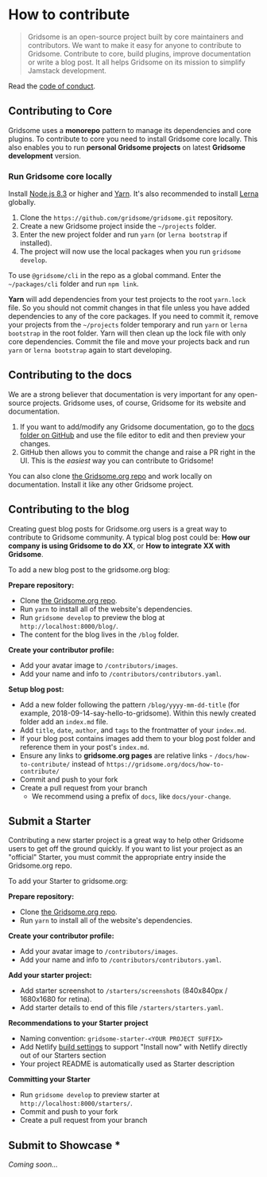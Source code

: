 # How to contribute

> Gridsome is an open-source project built by core maintainers and contributors. We want to make it easy for anyone to contribute to Gridsome. Contribute to core, build plugins, improve documentation or write a blog post. It all helps Gridsome on its mission to simplify Jamstack development.

Read the [code of conduct](/docs/code-of-conduct/).

## Contributing to Core

Gridsome uses a **monorepo** pattern to manage its dependencies and core plugins. To contribute to core you need to install Gridsome core locally. This also enables you to run **personal Gridsome projects** on latest **Gridsome development** version.

### Run Gridsome core locally

Install [Node.js 8.3](https://nodejs.org/en/download/) or higher and [Yarn](https://yarnpkg.com/lang/en/docs/install/). It's also recommended to install [Lerna](https://www.npmjs.com/package/lerna) globally.

1. Clone the `https://github.com/gridsome/gridsome.git` repository.
2. Create a new Gridsome project inside the `~/projects` folder.
3. Enter the new project folder and run `yarn` (or `lerna bootstrap` if installed).
4. The project will now use the local packages when you run `gridsome develop`.

To use `@gridsome/cli` in the repo as a global command. Enter the `~/packages/cli` folder and run `npm link`.

**Yarn** will add dependencies from your test projects to the root `yarn.lock` file. So you should not commit changes in that file unless you have added dependencies to any of the core packages. If you need to commit it, remove your projects from the `~/projects` folder temporary and run `yarn` or `lerna bootstrap` in the root folder. Yarn will then clean up the lock file with only core dependencies. Commit the file and move your projects back and run `yarn` or `lerna bootstrap` again to start developing.

## Contributing to the docs

We are a strong believer that documentation is very important for any open-source projects. Gridsome uses, of course, Gridsome for its website and documentation.

1. If you want to add/modify any Gridsome documentation, go to the
   [docs folder on GitHub](https://github.com/gridsome/gridsome.org/tree/master/docs) and
   use the file editor to edit and then preview your changes.
2. GitHub then allows you to commit the change and raise a PR right in the UI. This is the _easiest_ way you can contribute to Gridsome!

You can also clone [the Gridsome.org repo](https://github.com/gridsome/gridsome.org) and work locally on documentation. Install it like any other Gridsome project.

## Contributing to the blog

Creating guest blog posts for Gridsome.org users is a great way to contribute to Gridsome community. A typical blog post could be: **How our company is using Gridsome to do XX**, or **How to integrate XX with Gridsome**.

To add a new blog post to the gridsome.org blog:

**Prepare repository:**

- Clone [the Gridsome.org repo](https://github.com/gridsome/gridsome.org).
- Run `yarn` to install all of the website's dependencies.
- Run `gridsome develop` to preview the blog at `http://localhost:8000/blog/`.
- The content for the blog lives in the `/blog` folder.

**Create your contributor profile:**
- Add your avatar image to `/contributors/images`.
- Add your name and info to `/contributors/contributors.yaml`.

**Setup blog post:**
- Add a new folder following the pattern `/blog/yyyy-mm-dd-title` (for example, 2018-09-14-say-hello-to-gridsome). Within this newly created folder add an `index.md` file.
- Add `title`, `date`, `author`, and `tags` to the frontmatter of your `index.md`.
- If your blog post contains images add them to your blog post folder and reference them in your post's `index.md`.
- Ensure any links to **gridsome.org pages** are relative links - `/docs/how-to-contribute/` instead of `https://gridsome.org/docs/how-to-contribute/`
- Commit and push to your fork
- Create a pull request from your branch
  - We recommend using a prefix of `docs`, like `docs/your-change`.

## Submit a Starter

Contributing a new starter project is a great way to help other Gridsome users to get off the ground quickly. If you want to list your project as an "official" Starter, you must commit the appropriate entry inside the Gridsome.org repo. 

To add your Starter to gridsome.org:

**Prepare repository:**

- Clone [the Gridsome.org repo](https://github.com/gridsome/gridsome.org).
- Run `yarn` to install all of the website's dependencies.

**Create your contributor profile:**
- Add your avatar image to `/contributors/images`.
- Add your name and info to `/contributors/contributors.yaml`.

**Add your starter project:**
- Add starter screenshot to `/starters/screenshots` (840x840px / 1680x1680 for retina).
- Add starter details to end of this file `/starters/starters.yaml`.

**Recommendations to your Starter project**

- Naming convention: `gridsome-starter-<YOUR PROJECT SUFFIX>`
- Add Netlify [build settings](https://gridsome.org/docs/deploy-to-netlify/) to support "Install now" with Netlify directly out of our Starters section 
- Your project README is automatically used as Starter description

**Committing your Starter**

- Run `gridsome develop` to preview starter at `http://localhost:8000/starters/`.
- Commit and push to your fork
- Create a pull request from your branch

## Submit to Showcase *

*Coming soon...*
